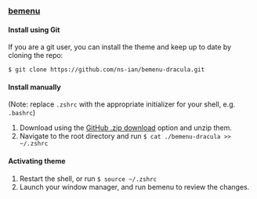 ### [bemenu](https://github.com/Cloudef/bemenu)

#### Install using Git

If you are a git user, you can install the theme and keep up to date by cloning the repo:

    $ git clone https://github.com/ns-ian/bemenu-dracula.git

#### Install manually

(Note: replace `.zshrc` with the appropriate initializer for your shell, e.g. `.bashrc`)

1. Download using the [GitHub .zip download](https://github.com/ns-ian/bemenu-dracula/archive/master.zip) option and unzip them.
2. Navigate to the root directory and run `$ cat ./bemenu-dracula >> ~/.zshrc`

#### Activating theme

1. Restart the shell, or run `$ source ~/.zshrc`
2. Launch your window manager, and run bemenu to review the changes.

